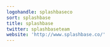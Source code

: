 ```yaml
---
logohandle: splashbaseco
sort: splashbase
title: splashbase
twitter: splashbaseteam
website: 'http://www.splashbase.co/'
---
```

